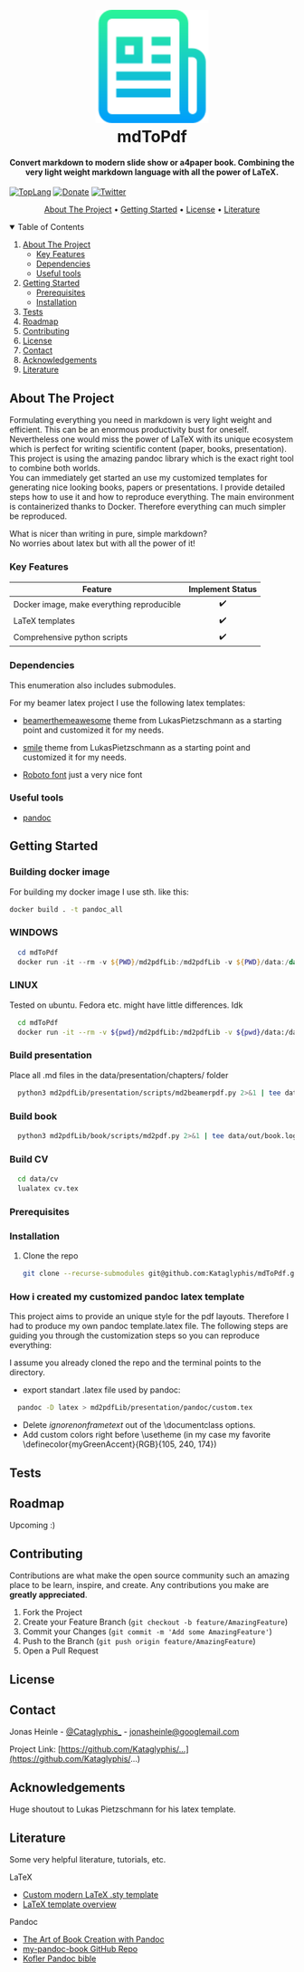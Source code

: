 <h1 align="center">
  <br>
  <a href="https://jotrockenmitlocken.de"><img src="images/logo.png" alt="logo" width="200"></a>
  <br>
  mdToPdf
  <br>
</h1>

<!-- <h1 align="center">
  <br>
  <a href="https://jotrockenmitlocken.de"><img src="images/vulkan-logo.png" alt="VulkanEngine" width="200"></a>
  <a href="https://jotrockenmitlocken.de"><img src="images/Engine_logo.png" alt="VulkanEngine" width="200"></a>
  <a href="https://jotrockenmitlocken.de"><img src="images/glm_logo.png" alt="VulkanEngine" width="200"></a>
</h1> -->

<h4 align="center">Convert markdown to modern slide show or a4paper book. Combining the very light weight markdown language with all the power of LaTeX.<a href="https://jotrockenmitlocken.de" target="_blank"></a></h4>

<!-- [![Linux build](https://github.com/Kataglyphis/GraphicsEngineVulkan/actions/workflows/Linux.yml/badge.svg)](https://github.com/Kataglyphis/GraphicsEngineVulkan/actions/workflows/Linux.yml)
[![Windows build](https://github.com/Kataglyphis/GraphicsEngineVulkan/actions/workflows/Windows.yml/badge.svg)](https://github.com/Kataglyphis/GraphicsEngineVulkan/actions/workflows/Windows.yml) -->
[![TopLang](https://img.shields.io/github/languages/top/Kataglyphis/mdToPdf)]() 
[![Donate](https://img.shields.io/badge/Donate-PayPal-green.svg)](https://www.paypal.com/donate/?hosted_button_id=BX9AVVES2P9LN)
[![Twitter](https://img.shields.io/twitter/follow/Cataglyphis_?style=social)](https://twitter.com/Cataglyphis_)

<p align="center">
  <a href="#about-the-project">About The Project</a> •
  <a href="#getting-started">Getting Started</a> •
  <a href="#license">License</a> •
  <a href="#literature">Literature</a>
</p>

<!-- TABLE OF CONTENTS -->
<details open="open">
  <summary>Table of Contents</summary>
  <ol>
    <li>
      <a href="#about-the-project">About The Project</a>
      <ul>
        <li><a href="#key-features">Key Features</a></li>
      </ul>
      <ul>
        <li><a href="#dependencies">Dependencies</a></li>
      </ul>
      <ul>
        <li><a href="#useful-tools">Useful tools</a></li>
      </ul>
    </li>
    <li>
      <a href="#getting-started">Getting Started</a>
      <ul>
        <li><a href="#prerequisites">Prerequisites</a></li>
        <li><a href="#installation">Installation</a></li>
      </ul>
    </li>
    <li><a href="#tests">Tests</a></li>
    <li><a href="#roadmap">Roadmap</a></li>
    <li><a href="#contributing">Contributing</a></li>
    <li><a href="#license">License</a></li>
    <li><a href="#contact">Contact</a></li>
    <li><a href="#acknowledgements">Acknowledgements</a></li>
    <li><a href="#literature">Literature</a></li>
  </ol>
</details>

<!-- ABOUT THE PROJECT -->
## About The Project
Formulating everything you need in markdown is very light weight and efficient. This can be an enormous productivity bust for oneself. Nevertheless one would miss the power of LaTeX with its unique ecosystem which is perfect for writing scientific content (paper, books, presentation). This project is using the amazing pandoc library which is the exact right tool to combine both worlds. </br>
You can immediately get started an use my customized templates for generating nice 
looking books, papers or presentations. I provide detailed steps how to use it and 
how to reproduce everything. The main environment is containerized thanks to Docker.
Therefore everything can much simpler be reproduced.
<!-- <h1 align="center">
  <br>
  <a href="https://jotrockenmitlocken.de"><img src="images/Screenshot1.png" alt="VulkanEngine" width="400"></a>
  <a href="https://jotrockenmitlocken.de"><img src="images/Screenshot2.png" alt="VulkanEngine" width="400"></a>
  <a href="https://jotrockenmitlocken.de"><img src="images/Screenshot3.png" alt="VulkanEngine" width="700"></a>
</h1> -->

<!-- [![Kataglyphis Engine][product-screenshot1]](https://jotrockenmitlocken.de)
[![Kataglyphis Engine][product-screenshot2]](https://jotrockenmitlocken.de)
[![Kataglyphis Engine][product-screenshot3]](https://jotrockenmitlocken.de) -->

What is nicer than writing in pure, simple markdown? <br>
No worries about latex but with all the power of it!

### Key Features

<!-- ❌  -->
|          Feature                           |   Implement Status |
| ------------------------------------------ | :----------------: |
| Docker image, make everything reproducible |         ✔️         |
| LaTeX templates                            |         ✔️         |
| Comprehensive python scripts               |         ✔️         |

### Dependencies
This enumeration also includes submodules.

For my beamer latex project I use the following latex templates: 
* [beamerthemeawesome](https://github.com/LukasPietzschmann/awesome-beamer) theme from LukasPietzschmann as a starting point and customized it for my needs.
* [smile](https://github.com/LukasPietzschmann/smile) theme from LukasPietzschmann as a starting point and customized it for my needs.

* [Roboto font](https://fonts.google.com/specimen/Roboto) just a very nice font

### Useful tools

* [pandoc](https://github.com/jgm/pandoc)

<!-- GETTING STARTED -->
## Getting Started

### Building docker image
For building my docker image I use sth. like this:
```bash
docker build . -t pandoc_all
```

### WINDOWS
```powershell
  cd mdToPdf
  docker run -it --rm -v ${PWD}/md2pdfLib:/md2pdfLib -v ${PWD}/data:/data --name mypandoc -h mypandoc pandoc_all
```
### LINUX 
Tested on ubuntu. Fedora etc. might have little differences. Idk
```bash
  cd mdToPdf
  docker run -it --rm -v ${pwd}/md2pdfLib:/md2pdfLib -v ${pwd}/data:/data --name mypandoc -h mypandoc pandoc_all
```

### Build presentation

Place all .md files in the data/presentation/chapters/ folder

```bash
  python3 md2pdfLib/presentation/scripts/md2beamerpdf.py 2>&1 | tee data/out/beamer.log
```

### Build book
```bash
  python3 md2pdfLib/book/scripts/md2pdf.py 2>&1 | tee data/out/book.log
```

### Build CV
```bash
  cd data/cv
  lualatex cv.tex
```

### Prerequisites

### Installation

1. Clone the repo
   ```sh
   git clone --recurse-submodules git@github.com:Kataglyphis/mdToPdf.git
   ```

### How i created my customized pandoc latex template
This project aims to provide an unique style for the pdf layouts.
Therefore I had to produce my own pandoc template.latex file.
The following steps are guiding you through the customization steps
so you can reproduce everything:

I assume you already cloned the repo and the terminal points to the directory.

* export standart .latex file used by pandoc:
```bash
  pandoc -D latex > md2pdfLib/presentation/pandoc/custom.tex
```

* Delete *ignorenonframetext* out of the \documentclass options.
* Add custom colors right before \usetheme (in my case my favorite \definecolor{myGreenAccent}{RGB}{105, 240, 174}) 


## Tests

<!-- ROADMAP -->
## Roadmap
Upcoming :)
<!-- See the [open issues](https://github.com/othneildrew/Best-README-Template/issues) for a list of proposed features (and known issues). -->



<!-- CONTRIBUTING -->
## Contributing

Contributions are what make the open source community such an amazing place to be learn, inspire, and create. Any contributions you make are **greatly appreciated**.

1. Fork the Project
2. Create your Feature Branch (`git checkout -b feature/AmazingFeature`)
3. Commit your Changes (`git commit -m 'Add some AmazingFeature'`)
4. Push to the Branch (`git push origin feature/AmazingFeature`)
5. Open a Pull Request


<!-- LICENSE -->
## License

<!-- CONTACT -->
## Contact

Jonas Heinle - [@Cataglyphis_](https://twitter.com/Cataglyphis_) - jonasheinle@googlemail.com

Project Link: [https://github.com/Kataglyphis/...](https://github.com/Kataglyphis/...)


<!-- ACKNOWLEDGEMENTS -->
## Acknowledgements
Huge shoutout to Lukas Pietzschmann for his latex template.


## Literature 

Some very helpful literature, tutorials, etc. 

LaTeX
* [Custom modern LaTeX .sty template](https://github.com/LukasPietzschmann/awesome-beamer)
* [LaTeX template overview](https://github.com/martinbjeldbak/ultimate-beamer-theme-list)

Pandoc
* [The Art of Book Creation with Pandoc](https://medium.com/@sydasif78/book-creation-with-pandoc-and-markdown-893c7d72cb35)
* [my-pandoc-book GitHub Repo](https://github.com/sydasif/my-pandoc-book)
* [Kofler Pandoc bible](https://kofler.info/free-ebooks/pandoc2.pdf)

<!-- MARKDOWN LINKS & IMAGES -->
<!-- https://www.markdownguide.org/basic-syntax/#reference-style-links -->
[contributors-shield]: https://img.shields.io/github/contributors/othneildrew/Best-README-Template.svg?style=for-the-badge
[contributors-url]: https://github.com/othneildrew/Best-README-Template/graphs/contributors
[forks-shield]: https://img.shields.io/github/forks/othneildrew/Best-README-Template.svg?style=for-the-badge
[forks-url]: https://github.com/othneildrew/Best-README-Template/network/members
[stars-shield]: https://img.shields.io/github/stars/othneildrew/Best-README-Template.svg?style=for-the-badge
[stars-url]: https://github.com/othneildrew/Best-README-Template/stargazers
[issues-shield]: https://img.shields.io/github/issues/othneildrew/Best-README-Template.svg?style=for-the-badge
[issues-url]: https://github.com/othneildrew/Best-README-Template/issues
[license-shield]: https://img.shields.io/github/license/othneildrew/Best-README-Template.svg?style=for-the-badge
[license-url]: https://github.com/othneildrew/Best-README-Template/blob/master/LICENSE.txt
[linkedin-shield]: https://img.shields.io/badge/-LinkedIn-black.svg?style=for-the-badge&logo=linkedin&colorB=555
[linkedin-url]: https://www.linkedin.com/in/jonas-heinle-0b2a301a0/
